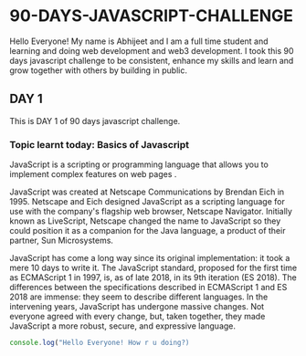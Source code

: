 # 90-DAYS-JAVASCRIPT-CHALLENGE

Hello Everyone! My name is Abhijeet and I am a full time student and learning and doing web development and web3 development. I took this 90 days javascript challenge to be consistent, enhance my skills and learn and grow together with others by building in public.

## DAY 1

This is DAY 1 of 90 days javascript challenge. 
### Topic learnt today: Basics of Javascript

JavaScript is a scripting or programming language that allows you to implement complex features on web pages .

JavaScript was created at Netscape Communications by Brendan Eich in 1995. Netscape and Eich designed JavaScript as a scripting language for use with the company's flagship web browser, Netscape Navigator. Initially known as LiveScript, Netscape changed the name to JavaScript so they could position it as a companion for the Java language, a product of their partner, Sun Microsystems.

JavaScript has come a long way since its original implementation: it took a mere 10 days to write it. The JavaScript standard, proposed for the first time as ECMAScript 1 in 1997, is, as of late 2018, in its 9th iteration (ES 2018). The differences between the specifications described in ECMAScript 1 and ES 2018 are immense: they seem to describe different languages. In the intervening years, JavaScript has undergone massive changes. Not everyone agreed with every change, but, taken together, they made JavaScript a more robust, secure, and expressive language.

```js
console.log("Hello Everyone! How r u doing?)
```
